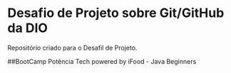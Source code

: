 # Desafio de Projeto sobre Git/GitHub da DIO
Repositório criado para o Desafil de Projeto.

##BootCamp Potência Tech powered by iFood - Java Beginners
